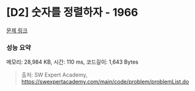 # [D2] 숫자를 정렬하자 - 1966 

[문제 링크](https://swexpertacademy.com/main/code/problem/problemDetail.do?contestProbId=AV5PrmyKAWEDFAUq) 

### 성능 요약

메모리: 28,984 KB, 시간: 110 ms, 코드길이: 1,643 Bytes



> 출처: SW Expert Academy, https://swexpertacademy.com/main/code/problem/problemList.do